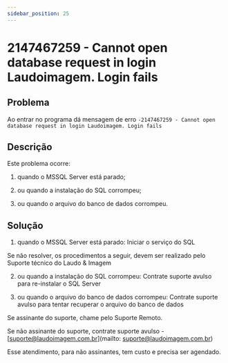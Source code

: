 ```yaml
---
sidebar_position: 25
---
```


# 2147467259 - Cannot open database request in login Laudoimagem. Login fails

## Problema

Ao entrar no programa dá mensagem de erro `-2147467259 - Cannot
open database request in login Laudoimagem. Login fails`

## Descrição

Este problema ocorre:

1. quando o MSSQL Server está parado;

2. ou quando a instalação do SQL corrompeu;

3. ou quando o arquivo do banco de dados corrompeu.

## Solução

1. quando o MSSQL Server está parado: Iniciar o serviço do SQL

Se não resolver, os procedimentos a seguir, devem ser realizado
pelo Suporte técnico do Laudo & Imagem

2. ou quando a instalação do SQL corrompeu: Contrate suporte
avulso para re-instalar o SQL Server

3. ou quando o arquivo do banco de dados corrompeu: Contrate
suporte avulso para tentar recuperar o arquivo do banco de dados

Se assinante do suporte, chame pelo Suporte Remoto.

Se não assinante do suporte, contrate suporte avulso -
[suporte@laudoimagem.com.br](mailto: suporte@laudoimagem.com.br)

Esse atendimento, para não assinantes, tem custo e precisa ser
agendado.